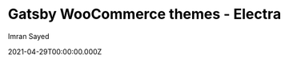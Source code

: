 ---
title: Gatsby WooCommerce themes - Electra
github: https://github.com/imranhsayed/gatsby-woocommerce-themes
demo: https://gatsby-woocommerce-theme.netlify.app/
license: MIT
author: Imran Sayed
author_link: ''
author_twitter: imranhsayed
date: 2021-04-29T00:00:00.000Z
ssg:
  - Gatsby
cms:
  - NetlifyCMS
css: null
archetype:
  - Ecommerce
description: A Gatsby Theme for WooCommerce E-commerce site Gatsby WooCommerce WordPress.
draft: false
publish_date: '2020-07-10T12:48:04Z'
update_date: '2022-05-31T07:05:36Z'
github_star: 549
github_fork: 295
---